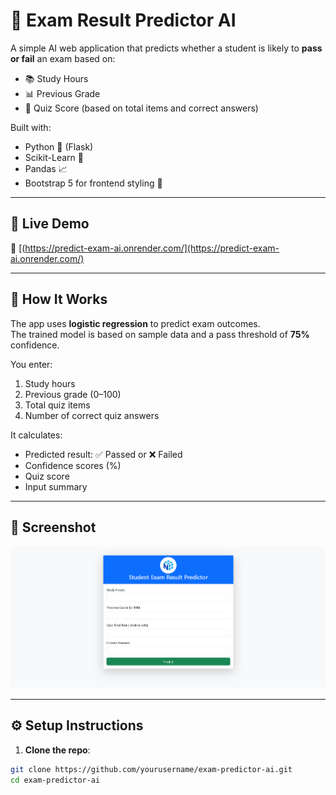 # 🧠 Exam Result Predictor AI

A simple AI web application that predicts whether a student is likely to **pass or fail** an exam based on:
- 📚 Study Hours
- 📊 Previous Grade
- 📝 Quiz Score (based on total items and correct answers)

Built with:
- Python 🐍 (Flask)
- Scikit-Learn 🤖
- Pandas 📈
- Bootstrap 5 for frontend styling 🎨

---

## 🚀 Live Demo

🔗 [(https://predict-exam-ai.onrender.com/](https://predict-exam-ai.onrender.com/)

 

---

## 🧩 How It Works

The app uses **logistic regression** to predict exam outcomes.  
The trained model is based on sample data and a pass threshold of **75%** confidence.

You enter:
1. Study hours
2. Previous grade (0–100)
3. Total quiz items
4. Number of correct quiz answers

It calculates:
- Predicted result: ✅ Passed or ❌ Failed
- Confidence scores (%)
- Quiz score
- Input summary

---

## 📸 Screenshot

![App Screenshot](image.png)

 

---

## ⚙️ Setup Instructions

1. **Clone the repo**:

```bash
git clone https://github.com/yourusername/exam-predictor-ai.git
cd exam-predictor-ai
